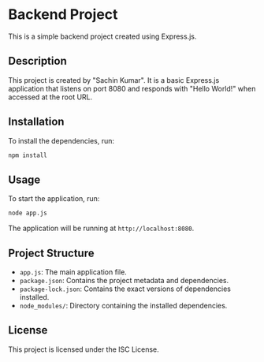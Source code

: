 # Backend Project

This is a simple backend project created using Express.js.

## Description

This project is created by "Sachin Kumar". It is a basic Express.js application that listens on port 8080 and responds with "Hello World!" when accessed at the root URL.

## Installation

To install the dependencies, run:

```bash
npm install
```

## Usage

To start the application, run:

```bash
node app.js

```

The application will be running at `http://localhost:8080`.

## Project Structure

- `app.js`: The main application file.
- `package.json`: Contains the project metadata and dependencies.
- `package-lock.json`: Contains the exact versions of dependencies installed.
- `node_modules/`: Directory containing the installed dependencies.

## License

This project is licensed under the ISC License.
